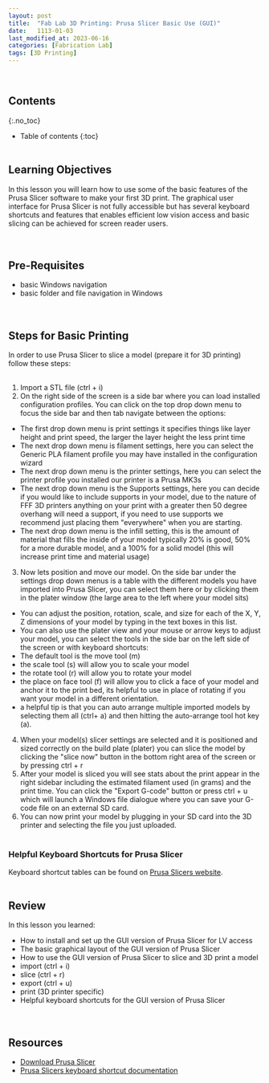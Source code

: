 ```yaml
---
layout: post
title:  "Fab Lab 3D Printing: Prusa Slicer Basic Use (GUI)"
date:   1113-01-03
last_modified_at: 2023-06-16
categories: [Fabrication Lab]
tags: [3D Printing]
---
```

<br>

## Contents
{:.no_toc}
* Table of contents
{:toc}
<br><br>

## Learning Objectives
In this lesson you will learn how to use some of the basic features of the Prusa Slicer software to make your first 3D print. The graphical user interface for Prusa Slicer is not fully accessible but has several keyboard shortcuts and features that enables efficient low vision access and basic slicing can be achieved for screen reader users. 
<br><br><br>

## Pre-Requisites 
- basic Windows navigation
- basic folder and file navigation in Windows
<br><br><br>

## Steps for Basic Printing
In order to use Prusa Slicer to slice a model (prepare it for 3D printing) follow these steps:
<br><br>

1. Import a STL file (ctrl + i)
2. On the right side of the screen is a side bar where you can load installed configuration profiles. You can click on the top drop down menu to focus the side bar and then tab navigate between the options:
  - The first drop down menu is print settings it specifies things like layer height and print speed, the larger the layer height the less print time 
  - The next drop down menu is filament settings, here you can select the Generic PLA filament profile you may have installed in the configuration wizard
  - The next drop down menu is the printer settings, here you can select the printer profile you installed our printer is a Prusa MK3s
  - The next drop down menu is the Supports settings, here you can decide if you would like to include supports in your model, due to the nature of FFF 3D printers anything on your print with a greater then 50 degree overhang will need a support, if you need to use supports we recommend just placing them "everywhere" when you are starting.
  - The next drop down menu is the infill setting, this is the amount of material that fills the inside of your model typically 20% is good, 50% for a more durable model, and a 100% for a solid model (this will increase print time and material usage) 
3. Now lets position and move our model. On the side bar under the settings drop down menus is a table with the different models you have imported into Prusa Slicer, you can select them here or by clicking them in the plater window (the large area to the left where your model sits)
  - You can adjust the position, rotation, scale, and size for each of the X, Y, Z dimensions of your model by typing in the text boxes in this list. 
  - You can also use the plater view and your mouse or arrow keys to adjust your model, you can select the tools in the side bar on the left side of the screen or with keyboard shortcuts: 
  - The default tool is the move tool (m)
  - the scale tool (s) will allow you to scale your model
  - the rotate tool (r) will allow you to rotate your model
  - the place on face tool (f) will allow you to click a face of your model and anchor it to the print bed, its helpful to use in place of rotating if you want your model in a different orientation.
  - a helpful tip is that you can auto arrange multiple imported models by selecting them all (ctrl+ a) and then hitting the auto-arrange tool hot key (a).
4. When your model(s) slicer settings are selected and it is positioned and sized correctly on the build plate (plater) you can slice the model by clicking the "slice now" button in the bottom right area of the screen or by pressing ctrl + r
5. After your model is sliced you will see stats about the print appear in the right sidebar including the estimated filament used (in grams) and the print time. You can click the "Export G-code" button or press ctrl + u which will launch a Windows file dialogue where you can save your G-code file on an external SD card.
6. You can now print your model by plugging in your SD card into the 3D printer and selecting the file you just uploaded.
<br><br>


### Helpful Keyboard Shortcuts for Prusa Slicer
Keyboard shortcut tables can be found on [Prusa Slicers website](https://help.prusa3d.com/article/keyboard-shortcuts_1764). 
<br><br>

## Review
In this lesson you learned:
- How to install and set up the GUI version of Prusa Slicer for LV access
- The basic graphical layout of the GUI version of Prusa Slicer
- How to use the GUI version of Prusa Slicer to slice and 3D print a model
 - import (ctrl + i)
 - slice (ctrl + r)
 - export (ctrl + u)
 - print (3D printer specific)
- Helpful keyboard shortcuts for the GUI version of Prusa Slicer
<br><br><br>

## Resources
- [Download Prusa Slicer](https://www.prusa3d.com/page/prusaslicer_424/)
- [Prusa Slicers keyboard shortcut documentation](https://help.prusa3d.com/article/keyboard-shortcuts_1764)
<br><br><br>

